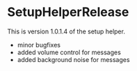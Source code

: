 # SetupHelperRelease

This is version 1.0.1.4 of the setup helper. 

- minor bugfixes
- added volume control for messages
- added background noise for messages
